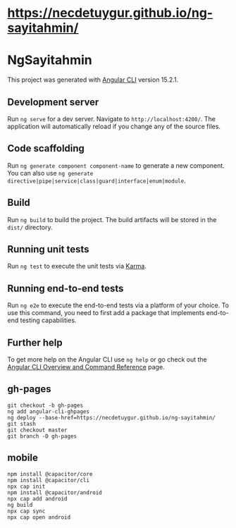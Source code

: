 # https://necdetuygur.github.io/ng-sayitahmin/

# NgSayitahmin

This project was generated with [Angular CLI](https://github.com/angular/angular-cli) version 15.2.1.

## Development server

Run `ng serve` for a dev server. Navigate to `http://localhost:4200/`. The application will automatically reload if you change any of the source files.

## Code scaffolding

Run `ng generate component component-name` to generate a new component. You can also use `ng generate directive|pipe|service|class|guard|interface|enum|module`.

## Build

Run `ng build` to build the project. The build artifacts will be stored in the `dist/` directory.

## Running unit tests

Run `ng test` to execute the unit tests via [Karma](https://karma-runner.github.io).

## Running end-to-end tests

Run `ng e2e` to execute the end-to-end tests via a platform of your choice. To use this command, you need to first add a package that implements end-to-end testing capabilities.

## Further help

To get more help on the Angular CLI use `ng help` or go check out the [Angular CLI Overview and Command Reference](https://angular.io/cli) page.

## gh-pages

```
git checkout -b gh-pages
ng add angular-cli-ghpages
ng deploy --base-href=https://necdetuygur.github.io/ng-sayitahmin/
git stash
git checkout master
git branch -D gh-pages
```

## mobile

```
npm install @capacitor/core
npm install @capacitor/cli
npx cap init
npm install @capacitor/android
npx cap add android
ng build
npx cap sync
npx cap open android
```
